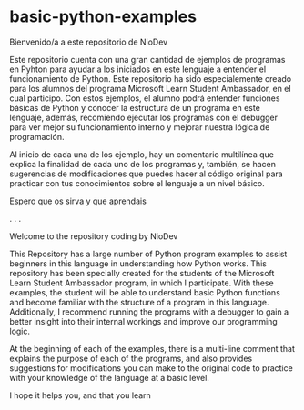 # basic-python-examples
Bienvenido/a a este repositorio de NioDev

Este repositorio cuenta con una gran cantidad de ejemplos de programas en Pyhton para ayudar a los iniciados en este lenguaje a entender el funcionamiento de Python.
Este repositorio ha sido especialemente creado para los alumnos del programa Microsoft Learn Student Ambassador, en el cual participo. 
Con estos ejemplos, el alumno podrá entender funciones básicas de Python y conocer la estructura de un programa en este lenguaje, además, recomiendo ejecutar los programas con el debugger para ver mejor su funcionamiento interno y mejorar nuestra lógica de programación.

Al inicio de cada una de los ejemplo, hay un comentario multilínea que explica la finalidad de cada uno de los programas y, también, se hacen sugerencias de modificaciones que 
puedes hacer al código original para practicar con tus conocimientos sobre el lenguaje a un nivel básico.

Espero que os sirva y que aprendais

.
.
.


Welcome to the repository coding by NioDev

This Repository has a large number of Python program examples to assist beginners in this language in understanding how Python works.
This repository has been specially created for the students of the Microsoft Learn Student Ambassador program, in which I participate. With these examples, the student will be able to understand basic Python functions and become familiar with the structure of a program in this language. Additionally, I recommend running the programs with a debugger to gain a better insight into their internal workings and improve our programming logic.

At the beginning of each of the examples, there is a multi-line comment that explains the purpose of each of the programs, and also provides suggestions for modifications you can make to the original code to practice with your knowledge of the language at a basic level.

I hope it helps you, and that you learn

